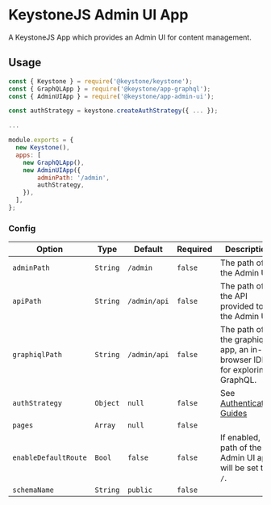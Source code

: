 <!--[meta]
section: api
subSection: apps
title: Admin UI
[meta]-->

# KeystoneJS Admin UI App

A KeystoneJS App which provides an Admin UI for content management.

## Usage

```js
const { Keystone } = require('@keystone/keystone');
const { GraphQLApp } = require('@keystone/app-graphql');
const { AdminUIApp } = require('@keystone/app-admin-ui');

const authStrategy = keystone.createAuthStrategy({ ... });

...

module.exports = {
  new Keystone(),
  apps: [
    new GraphQLApp(),
    new AdminUIApp({
        adminPath: '/admin',
        authStrategy,
    }),
  ],
};
```

### Config

| Option               | Type     | Default      | Required | Description                                                                  |
| -------------------- | -------- | ------------ | -------- | ---------------------------------------------------------------------------- |
| `adminPath`          | `String` | `/admin`     | `false`  | The path of the Admin UI.                                                    |
| `apiPath`            | `String` | `/admin/api` | `false`  | The path of the API provided to the Admin UI.                                |
| `graphiqlPath`       | `String` | `/admin/api` | `false`  | The path of the graphiql app, an in-browser IDE for exploring GraphQL.       |
| `authStrategy`       | `Object` | `null`       | `false`  | See [Authentication Guides](https://keystonejs.com/guides/authentication) |
| `pages`              | `Array`  | `null`       | `false`  |                                                                              |
| `enableDefaultRoute` | `Bool`   | `false`      | `false`  | If enabled, the path of the Admin UI app will be set to `/`.                 |
| `schemaName`         | `String` | `public`     | `false`  |                                                                              |
